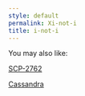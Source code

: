 ```yaml
---
style: default
permalink: Xi-not-i
title: i-not-i
---
```

You may also like:

[SCP-2762](http://scp-wiki.net/scp-2762)

[Cassandra](http://scp-wiki.net/cassandra)
